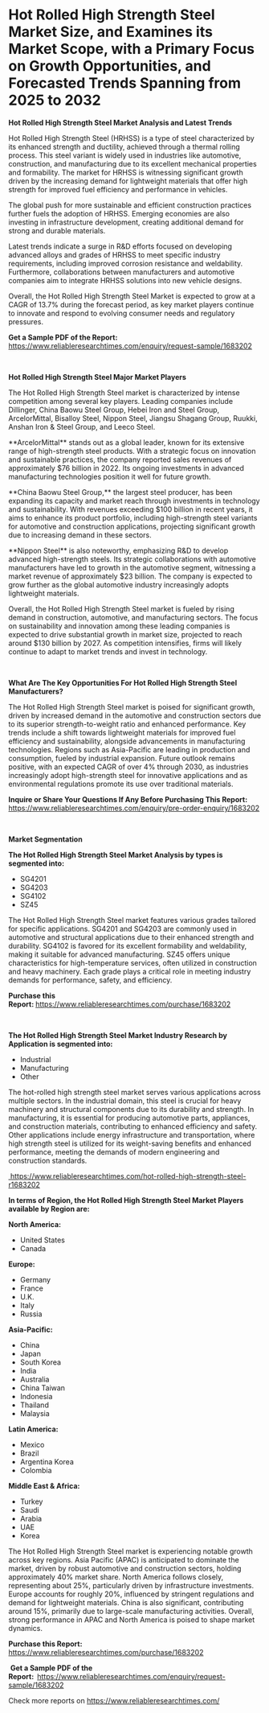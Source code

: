 <p><h1>Hot Rolled High Strength Steel Market Size, and Examines its Market Scope, with a Primary Focus on Growth Opportunities, and Forecasted Trends Spanning from 2025 to 2032</h1></p><p><strong>Hot Rolled High Strength Steel Market Analysis and Latest Trends</strong></p>
<p><p>Hot Rolled High Strength Steel (HRHSS) is a type of steel characterized by its enhanced strength and ductility, achieved through a thermal rolling process. This steel variant is widely used in industries like automotive, construction, and manufacturing due to its excellent mechanical properties and formability. The market for HRHSS is witnessing significant growth driven by the increasing demand for lightweight materials that offer high strength for improved fuel efficiency and performance in vehicles. </p><p>The global push for more sustainable and efficient construction practices further fuels the adoption of HRHSS. Emerging economies are also investing in infrastructure development, creating additional demand for strong and durable materials. </p><p>Latest trends indicate a surge in R&D efforts focused on developing advanced alloys and grades of HRHSS to meet specific industry requirements, including improved corrosion resistance and weldability. Furthermore, collaborations between manufacturers and automotive companies aim to integrate HRHSS solutions into new vehicle designs. </p><p>Overall, the Hot Rolled High Strength Steel Market is expected to grow at a CAGR of 13.7% during the forecast period, as key market players continue to innovate and respond to evolving consumer needs and regulatory pressures.</p></p>
<p><strong>Get a Sample PDF of the Report:&nbsp;</strong> <a href="https://www.reliableresearchtimes.com/enquiry/request-sample/1683202?utm_campaign=2006&utm_medium=2&utm_source=Github&utm_content=ia&utm_term=30012025&utm_id=hot-rolled-high-strength-steel">https://www.reliableresearchtimes.com/enquiry/request-sample/1683202</a></p>
<p>&nbsp;</p>
<p><strong>Hot Rolled High Strength Steel Major Market Players</strong></p>
<p><p>The Hot Rolled High Strength Steel market is characterized by intense competition among several key players. Leading companies include Dillinger, China Baowu Steel Group, Hebei Iron and Steel Group, ArcelorMittal, Bisalloy Steel, Nippon Steel, Jiangsu Shagang Group, Ruukki, Anshan Iron & Steel Group, and Leeco Steel. </p><p>**ArcelorMittal** stands out as a global leader, known for its extensive range of high-strength steel products. With a strategic focus on innovation and sustainable practices, the company reported sales revenues of approximately $76 billion in 2022. Its ongoing investments in advanced manufacturing technologies position it well for future growth.</p><p>**China Baowu Steel Group,** the largest steel producer, has been expanding its capacity and market reach through investments in technology and sustainability. With revenues exceeding $100 billion in recent years, it aims to enhance its product portfolio, including high-strength steel variants for automotive and construction applications, projecting significant growth due to increasing demand in these sectors.</p><p>**Nippon Steel** is also noteworthy, emphasizing R&D to develop advanced high-strength steels. Its strategic collaborations with automotive manufacturers have led to growth in the automotive segment, witnessing a market revenue of approximately $23 billion. The company is expected to grow further as the global automotive industry increasingly adopts lightweight materials.</p><p>Overall, the Hot Rolled High Strength Steel market is fueled by rising demand in construction, automotive, and manufacturing sectors. The focus on sustainability and innovation among these leading companies is expected to drive substantial growth in market size, projected to reach around $130 billion by 2027. As competition intensifies, firms will likely continue to adapt to market trends and invest in technology.</p></p>
<p>&nbsp;</p>
<p><strong>What Are The Key Opportunities For Hot Rolled High Strength Steel Manufacturers?</strong></p>
<p><p>The Hot Rolled High Strength Steel market is poised for significant growth, driven by increased demand in the automotive and construction sectors due to its superior strength-to-weight ratio and enhanced performance. Key trends include a shift towards lightweight materials for improved fuel efficiency and sustainability, alongside advancements in manufacturing technologies. Regions such as Asia-Pacific are leading in production and consumption, fueled by industrial expansion. Future outlook remains positive, with an expected CAGR of over 4% through 2030, as industries increasingly adopt high-strength steel for innovative applications and as environmental regulations promote its use over traditional materials.</p></p>
<p><strong>Inquire or Share Your Questions If Any Before Purchasing This Report:</strong> <a href="https://www.reliableresearchtimes.com/enquiry/pre-order-enquiry/1683202?utm_campaign=2006&utm_medium=2&utm_source=Github&utm_content=ia&utm_term=30012025&utm_id=hot-rolled-high-strength-steel">https://www.reliableresearchtimes.com/enquiry/pre-order-enquiry/1683202</a></p>
<p>&nbsp;</p>
<p><strong>Market Segmentation</strong></p>
<p><strong>The Hot Rolled High Strength Steel Market Analysis by types is segmented into:</strong></p>
<p><ul><li>SG4201</li><li>SG4203</li><li>SG4102</li><li>SZ45</li></ul></p>
<p><p>The Hot Rolled High Strength Steel market features various grades tailored for specific applications. SG4201 and SG4203 are commonly used in automotive and structural applications due to their enhanced strength and durability. SG4102 is favored for its excellent formability and weldability, making it suitable for advanced manufacturing. SZ45 offers unique characteristics for high-temperature services, often utilized in construction and heavy machinery. Each grade plays a critical role in meeting industry demands for performance, safety, and efficiency.</p></p>
<p><strong>Purchase this Report:&nbsp;</strong><a href="https://www.reliableresearchtimes.com/purchase/1683202?utm_campaign=2006&utm_medium=2&utm_source=Github&utm_content=ia&utm_term=30012025&utm_id=hot-rolled-high-strength-steel">https://www.reliableresearchtimes.com/purchase/1683202</a></p>
<p>&nbsp;</p>
<p><strong>The Hot Rolled High Strength Steel Market Industry Research by Application is segmented into:</strong></p>
<p><ul><li>Industrial</li><li>Manufacturing</li><li>Other</li></ul></p>
<p><p>The hot-rolled high strength steel market serves various applications across multiple sectors. In the industrial domain, this steel is crucial for heavy machinery and structural components due to its durability and strength. In manufacturing, it is essential for producing automotive parts, appliances, and construction materials, contributing to enhanced efficiency and safety. Other applications include energy infrastructure and transportation, where high strength steel is utilized for its weight-saving benefits and enhanced performance, meeting the demands of modern engineering and construction standards.</p></p>
<p><a href="https://www.reliableresearchtimes.com/hot-rolled-high-strength-steel-r1683202?utm_campaign=2006&utm_medium=2&utm_source=Github&utm_content=ia&utm_term=30012025&utm_id=hot-rolled-high-strength-steel">&nbsp;https://www.reliableresearchtimes.com/hot-rolled-high-strength-steel-r1683202</a></p>
<p><strong>In terms of Region, the Hot Rolled High Strength Steel Market Players available by Region are:</strong></p>
<p>
    <p> <strong> North America: </strong>
        <ul>
            <li>United States</li>
            <li>Canada</li>
        </ul>
        </p> 
    <p> <strong> Europe: </strong>
        <ul>
            <li>Germany</li>
            <li>France</li>
            <li>U.K.</li>
            <li>Italy</li>
            <li>Russia</li>
        </ul>
        </p> 
    <p> <strong> Asia-Pacific: </strong>
        <ul>
            <li>China</li>
            <li>Japan</li>
            <li>South Korea</li>
            <li>India</li>
            <li>Australia</li>
            <li>China Taiwan</li>
            <li>Indonesia</li>
            <li>Thailand</li>
            <li>Malaysia</li>
        </ul>
        </p> 
    <p> <strong> Latin America: </strong>
        <ul>
            <li>Mexico</li>
            <li>Brazil</li>
            <li>Argentina Korea</li>
            <li>Colombia</li>
        </ul>
        </p> 
    <p> <strong> Middle East & Africa: </strong>
        <ul>
            <li>Turkey</li>
            <li>Saudi</li>
            <li>Arabia</li>
            <li>UAE</li>
            <li>Korea</li>
        </ul>
    </p>
    </p>
<p><p>The Hot Rolled High Strength Steel market is experiencing notable growth across key regions. Asia Pacific (APAC) is anticipated to dominate the market, driven by robust automotive and construction sectors, holding approximately 40% market share. North America follows closely, representing about 25%, particularly driven by infrastructure investments. Europe accounts for roughly 20%, influenced by stringent regulations and demand for lightweight materials. China is also significant, contributing around 15%, primarily due to large-scale manufacturing activities. Overall, strong performance in APAC and North America is poised to shape market dynamics.</p></p>
<p><strong>Purchase this Report: </strong><a href="https://www.reliableresearchtimes.com/purchase/1683202?utm_campaign=2006&utm_medium=2&utm_source=Github&utm_content=ia&utm_term=30012025&utm_id=hot-rolled-high-strength-steel">https://www.reliableresearchtimes.com/purchase/1683202</a></p>
<p>&nbsp;<strong>Get a Sample PDF of the Report:&nbsp;&nbsp;</strong><a href="https://www.reliableresearchtimes.com/enquiry/request-sample/1683202?utm_campaign=2006&utm_medium=2&utm_source=Github&utm_content=ia&utm_term=30012025&utm_id=hot-rolled-high-strength-steel">https://www.reliableresearchtimes.com/enquiry/request-sample/1683202</a></p>
<p><strong></strong></p>
<p>Check more reports on <a href="https://www.reliableresearchtimes.com/?utm_campaign=2006&utm_medium=2&utm_source=Github&utm_content=ia&utm_term=30012025&utm_id=hot-rolled-high-strength-steel">https://www.reliableresearchtimes.com/</a></p>